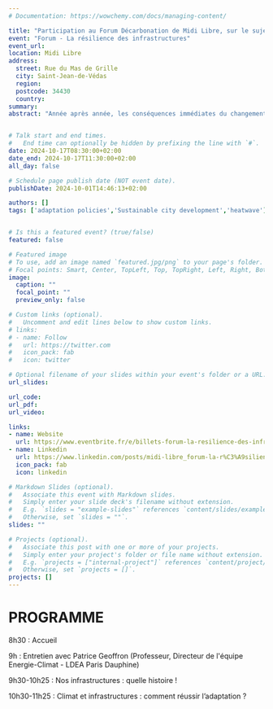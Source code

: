 ```yaml
---
# Documentation: https://wowchemy.com/docs/managing-content/

title: "Participation au Forum Décarbonation de Midi Libre, sur le sujet de la Résilience des Infrastructures"
event: "Forum - La résilience des infrastructures"
event_url:
location: Midi Libre
address:
  street: Rue du Mas de Grille  
  city: Saint-Jean-de-Védas
  region:
  postcode: 34430
  country:
summary:  
abstract: "Année après année, les conséquences immédiates du changement climatique se font ressentir sur nos écosystèmes, nos activités sociales et économiques, mais également nos infrastructures. Forte chaleur, inondation, séisme…, nos infrastructures sont mises à rude épreuve, notamment en Occitanie et sur l’arc méditerranéen. Comment les territoires, gestionnaires et entreprises s’adaptent pour faire face aux effets du changement climatique ? Comment les pouvoirs publics et les professionnels repensent leur manière de concevoir et faire évoluer les infrastructures dans le cadre de la transition environnementale ? Ce forum, animé par Olivier BISCAYE, Directeur délégué, Directeur de la rédaction de Midi Libre, apportera les réponses des experts, des collectivités et les solutions à développer."


# Talk start and end times.
#   End time can optionally be hidden by prefixing the line with `#`.
date: 2024-10-17T08:30:00+02:00
date_end: 2024-10-17T11:30:00+02:00
all_day: false

# Schedule page publish date (NOT event date).
publishDate: 2024-10-01T14:46:13+02:00

authors: []
tags: ['adaptation policies','Sustainable city development','heatwave']


# Is this a featured event? (true/false)
featured: false

# Featured image
# To use, add an image named `featured.jpg/png` to your page's folder. 
# Focal points: Smart, Center, TopLeft, Top, TopRight, Left, Right, BottomLeft, Bottom, BottomRight.
image:
  caption: ""
  focal_point: ""
  preview_only: false

# Custom links (optional).
#   Uncomment and edit lines below to show custom links.
# links:
# - name: Follow
#   url: https://twitter.com
#   icon_pack: fab
#   icon: twitter

# Optional filename of your slides within your event's folder or a URL.
url_slides:

url_code:
url_pdf:
url_video:

links:
- name: Website
  url: https://www.eventbrite.fr/e/billets-forum-la-resilience-des-infrastructures-970443601937
- name: Linkedin
  url: https://www.linkedin.com/posts/midi-libre_forum-la-r%C3%A9silience-des-infrastructures-activity-7247185223740772353-xl0o
  icon_pack: fab
  icon: linkedin

# Markdown Slides (optional).
#   Associate this event with Markdown slides.
#   Simply enter your slide deck's filename without extension.
#   E.g. `slides = "example-slides"` references `content/slides/example-slides.md`.
#   Otherwise, set `slides = ""`.
slides: ""

# Projects (optional).
#   Associate this post with one or more of your projects.
#   Simply enter your project's folder or file name without extension.
#   E.g. `projects = ["internal-project"]` references `content/project/deep-learning/index.md`.
#   Otherwise, set `projects = []`.
projects: []
---
```



# PROGRAMME

8h30 : Accueil

9h : Entretien avec Patrice Geoffron (Professeur, Directeur de l'équipe Energie-Climat - LDEA Paris Dauphine)

9h30-10h25 : Nos infrastructures : quelle histoire !

10h30-11h25 : Climat et infrastructures : comment réussir l’adaptation ? 